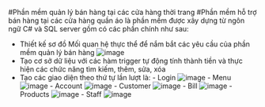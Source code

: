 #Phần mềm quản lý bán hàng tại các cửa hàng thời trang
#Phần mềm hỗ trợ bán hàng tại các cửa hàng quần áo là phần mềm được xây dựng từ ngôn ngữ C# và SQL server gồm có các phần chính như sau:
- Thiết kế sơ đồ Mối quan hệ thực thể để nắm bắt các yêu cầu của phần mềm quản lý bán hàng
![image](https://github.com/ngocvien21/C--Sales-management-software/assets/99173557/ae8d26c4-f842-4272-a05d-6c9f6677118f)
- Tạo cơ sở dữ liệu với các hàm trigger tự động tính thành tiền và thực hiện các chức năng tìm kiếm, thêm, sửa, xóa
- Tạo các giao diện theo thứ tự lần lượt là:
      - Login
 ![image](https://github.com/ngocvien21/C--Sales-management-software/assets/99173557/0a3246b0-08d7-4e70-aa56-0143fd10a2f9)
      - Menu
      ![image](https://github.com/ngocvien21/C--Sales-management-software/assets/99173557/70cddc9d-7959-42cc-abad-7f9370bc690b)
      - Account
      ![image](https://github.com/ngocvien21/C--Sales-management-software/assets/99173557/b871e1e6-5f2d-4923-8433-ecf7da8ff570)
      - Customer
      ![image](https://github.com/ngocvien21/C--Sales-management-software/assets/99173557/3b0bc9ca-00bf-4c47-81ca-f49958d3855c)
      - Bill
      ![image](https://github.com/ngocvien21/C--Sales-management-software/assets/99173557/258543ea-f533-4b63-a971-69304f63fa59)
      - Products
      ![image](https://github.com/ngocvien21/C--Sales-management-software/assets/99173557/6eaf0cf9-ae86-4c28-bce3-a818ceacb573)
      - Staff
      ![image](https://github.com/ngocvien21/C--Sales-management-software/assets/99173557/22d41847-290c-432e-9e52-880939b072d3)
